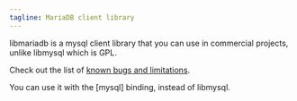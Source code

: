 ```yaml
---
tagline: MariaDB client library
---
```


libmariadb is a mysql client library that you can use in commercial projects,
unlike libmysql which is GPL.

Check out the list of [known bugs and limitations](https://mariadb.com/kb/en/mariadb/mariadb-connector-c/).

You can use it with the [mysql] binding, instead of libmysql.
